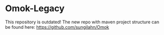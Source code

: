 # Omok-Legacy

This repository is outdated! 
The new repo with maven project structure can be found here: https://github.com/sungilahn/Omok
